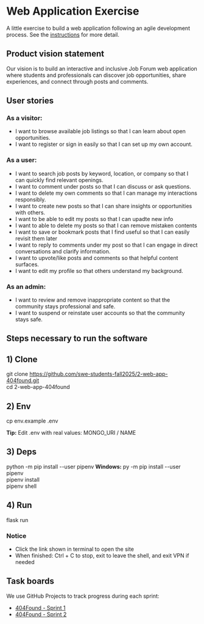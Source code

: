 # Web Application Exercise

A little exercise to build a web application following an agile development process. See the [instructions](instructions.md) for more detail.

## Product vision statement

Our vision is to build an interactive and inclusive Job Forum web application where students and professionals can discover job opportunities, share experiences, and connect through posts and comments.

## User stories

### As a visitor:
- I want to browse available job listings so that I can learn about open opportunities.
- I want to register or sign in easily so that I can set up my own account.

### As a user:
- I want to search job posts by keyword, location, or company so that I can quickly find relevant openings.
- I want to comment under posts so that I can discuss or ask questions.
- I want to delete my own comments so that I can manage my interactions responsibly.
- I want to create new posts so that I can share insights or opportunities with others.
- I want to be able to  edit my posts so that I can upadte new info
- I want to able to delete my posts so that I can remove mistaken contents
- I want to save or bookmark posts that I find useful so that I can easily revisit them later
- I want to reply to comments under my post so that I can engage in direct conversations and clarify information.
- I want to upvote/like posts and comments so that helpful content surfaces.
- I want to edit my profile so that others understand my background.
### As an admin:
- I want to review and remove inappropriate content so that the community stays professional and safe.
- I want to suspend or reinstate user accounts so that the community stays safe.

## Steps necessary to run the software

## 1) Clone
git clone https://github.com/swe-students-fall2025/2-web-app-404found.git <br> 
cd 2-web-app-404found

## 2) Env
cp env.example .env <br>

**Tip:** Edit .env with real values: MONGO_URI / NAME

## 3) Deps
python -m pip install --user pipenv **Windows:** py -m pip install --user pipenv <br>
pipenv install <br>
pipenv shell

## 4) Run
flask run

### Notice
- Click the link shown in terminal to open the site
- When finished: Ctrl + C to stop, exit to leave the shell, and exit VPN if needed


## Task boards

We use GitHub Projects to track progress during each sprint:

- [404Found - Sprint 1](https://github.com/orgs/swe-students-fall2025/projects/42)
- [404Found - Sprint 2](https://github.com/orgs/swe-students-fall2025/projects/53)
